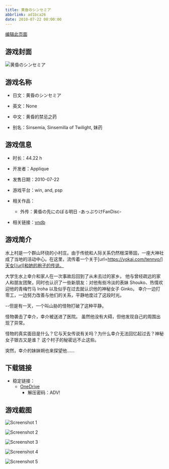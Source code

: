 ```yaml
---
title: 黄昏のシンセミア
abbrlink: ad1bca26
date: 2010-07-22 00:00:00
---
```

[编辑此页面](https://github.com/ACG-3/ADV3-source/blob/main/source/_posts/games/%E9%BB%84%E6%98%8F%E3%81%AE%E3%82%B7%E3%83%B3%E3%82%BB%E3%83%9F%E3%82%A2.md)

## 游戏封面

![黄昏のシンセミア](https://pan.timero.xyz/onedrive/img_lib_001/%E9%BB%84%E6%98%8F%E3%81%AE%E3%82%B7%E3%83%B3%E3%82%BB%E3%83%9F%E3%82%A2_cover.avif)


## 游戏名称

- 日文：黄昏のシンセミア
- 英文：None
- 中文：黄昏的禁忌之药

- 别名：Sinsemia, Sinsemilla of Twilight, 妹药


## 游戏信息

- 时长：44.22 h
- 开发者：Applique
- 发售日期：2010-07-22
- 游戏平台：win, and, psp
- 相关作品：
   - 外传：黄昏の先にのぼる明日 -あっぷりけFanDisc-

- 相关链接：[vndb](https://vndb.org/v3938)


## 游戏简介

水上村是一个群山环绕的小村庄。由于传统和人际关系仍然根深蒂固，一座大神社成了当地的活动中心。在这里，流传着一个关于[url=https://yokai.com/tennyo/]天女[/url]和她的袍子的传说。

大学生水上幸介和家人在一次事故后回到了从未去过的家乡。
他与曾经疏远的家人和朋友团聚，同时也认识了一些新朋友：对他有些冷淡的表妹 Shouko、热情欢迎他的青梅竹马 Iroha 以及似乎在过去就认识他的神秘女子 Ginko。
幸介一边打零工，一边努力改善与他们的关系，平静地度过了这段时光。

--但是有一天，一个叫山胁的怪物打破了这种平静。

怪物袭击了幸介，幸介被送进了医院。
虽然他没有大碍，但他发现自己的周围出现了异常。

怪物的真实面目是什么？它与天女传说有关吗？为什么幸介无法回忆起过去？神秘女子银古又是谁？
这个村子的秘密远不止这些。

突然，幸介的妹妹朔也来探望他......


## 下载链接

- 稳定链接：
    - [OneDrive](https://pan.timero.xyz/onedrive/adv_lib_001/%E9%BB%84%E6%98%8F%E3%81%AE%E3%82%B7%E3%83%B3%E3%82%BB%E3%83%9F%E3%82%A2)
        - 解压密码：ADV!



## 游戏截图


![Screenshot 1](https://pan.timero.xyz/onedrive/img_lib_001/%E9%BB%84%E6%98%8F%E3%81%AE%E3%82%B7%E3%83%B3%E3%82%BB%E3%83%9F%E3%82%A2_Screenshot_1.avif)

![Screenshot 2](https://pan.timero.xyz/onedrive/img_lib_001/%E9%BB%84%E6%98%8F%E3%81%AE%E3%82%B7%E3%83%B3%E3%82%BB%E3%83%9F%E3%82%A2_Screenshot_2.avif)

![Screenshot 3](https://pan.timero.xyz/onedrive/img_lib_001/%E9%BB%84%E6%98%8F%E3%81%AE%E3%82%B7%E3%83%B3%E3%82%BB%E3%83%9F%E3%82%A2_Screenshot_3.avif)

![Screenshot 4](https://pan.timero.xyz/onedrive/img_lib_001/%E9%BB%84%E6%98%8F%E3%81%AE%E3%82%B7%E3%83%B3%E3%82%BB%E3%83%9F%E3%82%A2_Screenshot_4.avif)

![Screenshot 5](https://pan.timero.xyz/onedrive/img_lib_001/%E9%BB%84%E6%98%8F%E3%81%AE%E3%82%B7%E3%83%B3%E3%82%BB%E3%83%9F%E3%82%A2_Screenshot_5.avif)

